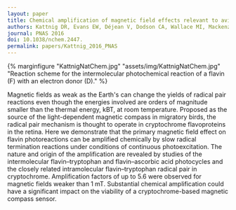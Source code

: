 ```yaml
---
layout: paper
title: Chemical amplification of magnetic field effects relevant to avian magnetoreception.
authors: Kattnig DR, Evans EW, Déjean V, Dodson CA, Wallace MI, Mackenzie SR, Timmel CR, Hore PJ.
journal: PNAS 2016
doi: 10.1038/nchem.2447.
permalink: papers/Kattnig_2016_PNAS
---
```

{% marginfigure "KattnigNatChem.jpg" "assets/img/KattnigNatChem.jpg" "Reaction scheme for the intermolecular photochemical reaction of a flavin (F) with an electron donor (D)." %}

Magnetic fields as weak as the Earth's can change the yields of radical pair reactions even though the energies involved are orders of magnitude smaller than the thermal energy, kBT, at room temperature. Proposed as the source of the light-dependent magnetic compass in migratory birds, the radical pair mechanism is thought to operate in cryptochrome flavoproteins in the retina. Here we demonstrate that the primary magnetic field effect on flavin photoreactions can be amplified chemically by slow radical termination reactions under conditions of continuous photoexcitation. The nature and origin of the amplification are revealed by studies of the intermolecular flavin–tryptophan and flavin–ascorbic acid photocycles and the closely related intramolecular flavin–tryptophan radical pair in cryptochrome. Amplification factors of up to 5.6 were observed for magnetic fields weaker than 1 mT. Substantial chemical amplification could have a significant impact on the viability of a cryptochrome-based magnetic compass sensor.
